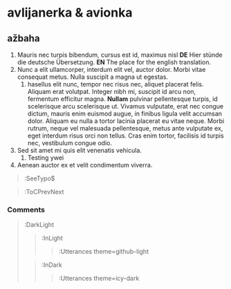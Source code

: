 <style>.container {padding-top: 96px !important;}</style>


# avlijanerka & avionka

## ažbaha

1. Mauris nec turpis bibendum, cursus est id, maximus nisl __DE__ Hier stünde die deutsche Übersetzung. __EN__ The place for the english translation.
2. Nunc a elit ullamcorper, interdum elit vel, auctor dolor. Morbi vitae consequat metus. Nulla suscipit a magna ut egestas.
    1. hasellus elit nunc, tempor nec risus nec, aliquet placerat felis. Aliquam erat volutpat. Integer nibh mi, suscipit id arcu non, fermentum efficitur magna. __Nullam__ pulvinar pellentesque turpis, id scelerisque arcu scelerisque ut. Vivamus vulputate, erat nec congue dictum, mauris enim euismod augue, in finibus ligula velit accumsan dolor. Aliquam eu nulla a tortor lacinia placerat eu vitae neque. Morbi rutrum, neque vel malesuada pellentesque, metus ante vulputate ex, eget interdum risus orci non tellus. Cras enim tortor, facilisis id turpis nec, vestibulum congue odio.
3. Sed sit amet mi quis elit venenatis vehicula.
    1. Testing ywei
4. Aenean auctor ex et velit condimentum viverra.

> :SeeTypo$

> :ToCPrevNext

### Comments

> :DarkLight
> > :InLight
> >
> > > :Utterances theme=github-light
>
> > :InDark
> >
> > > :Utterances theme=icy-dark
